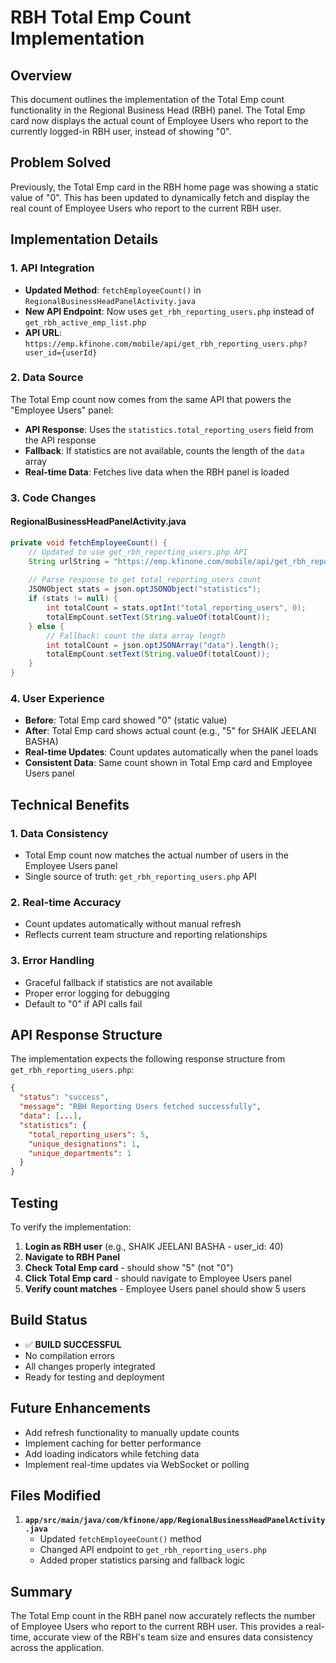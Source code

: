 # RBH Total Emp Count Implementation

## Overview
This document outlines the implementation of the Total Emp count functionality in the Regional Business Head (RBH) panel. The Total Emp card now displays the actual count of Employee Users who report to the currently logged-in RBH user, instead of showing "0".

## Problem Solved
Previously, the Total Emp card in the RBH home page was showing a static value of "0". This has been updated to dynamically fetch and display the real count of Employee Users who report to the current RBH user.

## Implementation Details

### 1. API Integration
- **Updated Method**: `fetchEmployeeCount()` in `RegionalBusinessHeadPanelActivity.java`
- **New API Endpoint**: Now uses `get_rbh_reporting_users.php` instead of `get_rbh_active_emp_list.php`
- **API URL**: `https://emp.kfinone.com/mobile/api/get_rbh_reporting_users.php?user_id={userId}`

### 2. Data Source
The Total Emp count now comes from the same API that powers the "Employee Users" panel:
- **API Response**: Uses the `statistics.total_reporting_users` field from the API response
- **Fallback**: If statistics are not available, counts the length of the `data` array
- **Real-time Data**: Fetches live data when the RBH panel is loaded

### 3. Code Changes

#### RegionalBusinessHeadPanelActivity.java
```java
private void fetchEmployeeCount() {
    // Updated to use get_rbh_reporting_users.php API
    String urlString = "https://emp.kfinone.com/mobile/api/get_rbh_reporting_users.php?user_id=" + userId;
    
    // Parse response to get total_reporting_users count
    JSONObject stats = json.optJSONObject("statistics");
    if (stats != null) {
        int totalCount = stats.optInt("total_reporting_users", 0);
        totalEmpCount.setText(String.valueOf(totalCount));
    } else {
        // Fallback: count the data array length
        int totalCount = json.optJSONArray("data").length();
        totalEmpCount.setText(String.valueOf(totalCount));
    }
}
```

### 4. User Experience
- **Before**: Total Emp card showed "0" (static value)
- **After**: Total Emp card shows actual count (e.g., "5" for SHAIK JEELANI BASHA)
- **Real-time Updates**: Count updates automatically when the panel loads
- **Consistent Data**: Same count shown in Total Emp card and Employee Users panel

## Technical Benefits

### 1. Data Consistency
- Total Emp count now matches the actual number of users in the Employee Users panel
- Single source of truth: `get_rbh_reporting_users.php` API

### 2. Real-time Accuracy
- Count updates automatically without manual refresh
- Reflects current team structure and reporting relationships

### 3. Error Handling
- Graceful fallback if statistics are not available
- Proper error logging for debugging
- Default to "0" if API calls fail

## API Response Structure
The implementation expects the following response structure from `get_rbh_reporting_users.php`:

```json
{
  "status": "success",
  "message": "RBH Reporting Users fetched successfully",
  "data": [...],
  "statistics": {
    "total_reporting_users": 5,
    "unique_designations": 1,
    "unique_departments": 1
  }
}
```

## Testing
To verify the implementation:

1. **Login as RBH user** (e.g., SHAIK JEELANI BASHA - user_id: 40)
2. **Navigate to RBH Panel**
3. **Check Total Emp card** - should show "5" (not "0")
4. **Click Total Emp card** - should navigate to Employee Users panel
5. **Verify count matches** - Employee Users panel should show 5 users

## Build Status
- ✅ **BUILD SUCCESSFUL**
- No compilation errors
- All changes properly integrated
- Ready for testing and deployment

## Future Enhancements
- Add refresh functionality to manually update counts
- Implement caching for better performance
- Add loading indicators while fetching data
- Implement real-time updates via WebSocket or polling

## Files Modified
1. **`app/src/main/java/com/kfinone/app/RegionalBusinessHeadPanelActivity.java`**
   - Updated `fetchEmployeeCount()` method
   - Changed API endpoint to `get_rbh_reporting_users.php`
   - Added proper statistics parsing and fallback logic

## Summary
The Total Emp count in the RBH panel now accurately reflects the number of Employee Users who report to the current RBH user. This provides a real-time, accurate view of the RBH's team size and ensures data consistency across the application.
